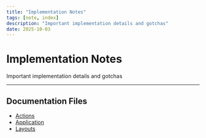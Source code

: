 ```yaml
---
title: "Implementation Notes"
tags: [note, index]
description: "Important implementation details and gotchas"
date: 2025-10-03
---
```


# Implementation Notes

Important implementation details and gotchas

---

## Documentation Files

- [Actions](notes/actions)
- [Application](notes/application)
- [Layouts](notes/layouts)
